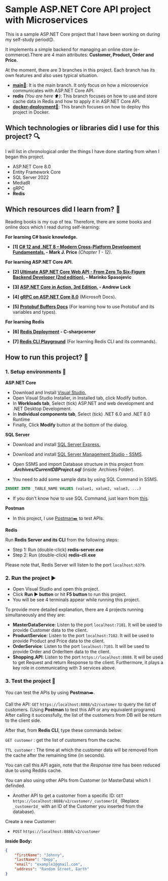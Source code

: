 # Sample ASP.NET Core API project with Microservices
This is a sample ASP.NET Core project that I have been working on during my self-study period😊.

It implements a simple backend for managing an online store (e-commerce).There are 4 main attributes: **Customer, Product, Order and Price**.

At the moment, there are 3 branches in this project. Each branch has its own features and also uses typical situation.
- **[main🌿](https://github.com/NguyenT01/Shopping)**: It is the main branch. It only focus on how a microservice communicates with ASP.NET Core API.
- **redis** *(You are here ⬆️)*: This branch focuses on how to use and store cache data in Redis and how to apply it in ASP.NET Core API.
- **[docker-deployment🐳](https://github.com/NguyenT01/Shopping/tree/docker-deployment)**: This branch focuses on how to deploy this project in Docker.

## Which technologies or libraries did I use for this project? 🔍
I will list in chronological order the things I have done starting from when I began this project.

- ASP.NET Core 8.0
- Entity Framework Core
- SQL Server 2022
- MediatR
- gRPC
- **Redis**

## Which resources did I learn from? 📕
Reading books is my cup of tea. Therefore, there are some books and online docs which I read during self-learning:

**For learning C# basic knowledge.**
- **[1] [C# 12 and .NET 8 – Modern Cross-Platform Development Fundamentals.](https://www.amazon.com/12-NET-Cross-Platform-Development-Fundamentals/dp/1837635870) - Mark J. Price** *(Chapter 1 - 12).*

**For learning ASP.NET Core API.**
- **[2] [Ultimate ASP.NET Core Web API - From Zero To Six-Figure Backend Developer (2nd edition).](https://code-maze.com/ultimate-aspnetcore-webapi-second-edition/) - Marinko Spasojevic**

- **[3] [ASP.NET Core in Action, 3rd Edition.](https://www.manning.com/books/asp-net-core-in-action-third-edition) - Andrew Lock**

- **[4] [gRPC on ASP.NET Core 8.0](https://learn.microsoft.com/en-us/aspnet/core/grpc/?view=aspnetcore-8.0)** (Microsoft Docs).

- **[5] [Protobuf Buffers Docs](https://protobuf.dev/)** (For learning how to use Protobuf and its variables and types).

**For learning Redis**
- **[6] [Redis Deployment](https://www.c-sharpcorner.com/article/easily-use-redis-cache-in-asp-net-6-0-web-api/) - C-sharpcorner**

- **[7] [Redis CLI Playground](https://try.redis.io/)** (For learning Redis CLI and its commands).

## How to run this project? 🚀
### 1. Setup environments 🦖
**ASP.NET Core**
- Download and Install [Visual Studio.](https://visualstudio.microsoft.com/downloads/)
- Open Visual Studio Installer, in Installed tab, click Modify button.
- In **Workloads tab**, Select (tick) ASP.NET and web development and .NET Desktop Development.
- In **Individual components tab**, Select (tick) .NET 6.0 and .NET 8.0 Runtime
- Finally, Click **Modify** button at the bottom of the dialog.

**SQL Server**
- Download and install [SQL Server Express.](https://www.microsoft.com/en-us/sql-server/sql-server-downloads)
- Download and install [SQL Server Management Studio - SSMS](https://learn.microsoft.com/en-us/sql/ssms/download-sql-server-management-studio-ssms?view=sql-server-ver16).

- Open SSMS and import Database structure in this project from ***.Archives/CurrentDBProject.sql*** (inside .Archives Folder).

- You need to add some sample data by using SQL Command in SSMS.
```sql
INSERT INTO _TABLE_NAME VALUES (value1, value2, value3, ...)
``` 

- If you don't know how to use SQL Command, just learn from [this](https://www.w3schools.com/sql/sql_syntax.asp).

**Postman**
- In this project, I use [Postman✒️](https://www.postman.com/downloads/) to test APIs.

**Redis**

Run **Redis Server and its CLI** from the following steps:
- Step 1: Run (double-click) **redis-server.exe**
- Step 2: Run (double-click) **redis-cli.exe**

Please note that, Redis Server will listen to the port ```localhost:6379```.

### 2. Run the project ▶️
- Open Visual Studio and open this project.
- Click **Run ▶ button** or hit **F5 button** to run this project.
- You will be see 4 terminals appear while running this project.

To provide more detailed explanation, there are 4 projects running simultaneously and they are:
- **MasterDataService**: Listen to the port ``localhost:7101``. It will be used to provide Customer data to the client.
- **ProductService**: Listen to the port ``localhost:7102``. It will be used to provide Product and Price data to the client.
- **OrderService**: Listen to the port ``localhost:7103``. It will be used to provide Order and OrderItem data to the client.
- **Shopping.API**: Listen to the port ``https://localhost:8888``. It will be used to get Request and return Response to the client. Furthermore, it plays a key role in communicating with 3 services above.


### 3. Test the project 🧪
You can test the APIs by using **Postman✒️**.

Call the API: ```GET``` ```https://localhost:8888/v2/customer``` to query the list of customers.
(Using **Postman** to test this API or any equivalent programs)
After calling it successfully, the list of the customers from DB will be return to the client side.

After that, from **Redis CLI**, type these commands below:

```GET customer``` : get the list of customers from the cache.

```TTL customer``` : The time at which the customer data will be removed from the cache after the remaining time (in seconds).

You can call this API again, note that the *Response time* has been reduced due to using Reddis cache.

You can also using other APIs from Customer (or MasterData) which I definded.
- Another API to get a customer from a specific ID: 
```GET ```  ```https://localhost:8888/v2/customer/_customerId_``` 
(Replace ```_customerId_``` with an ID of the Customer you inserted from the database).

Create a new Customer:
- ```POST``` ```https://localhost:8888/v2/customer```

**Inside Body:**  
```json
{ 
    "firstName": "Johnny", 
    "lastName": "Depp", 
    "email": "example1@gmail.com", 
    "address": "Random Street, Earth" 
}
```

